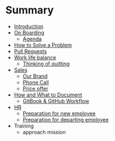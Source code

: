 # Summary

* [Introduction](README.md)
* [On Boarding](on_boarding.md)
   * [Agenda](on_boarding_agenda.md)
* [How to Solve a Problem](how_to_solve_a_problem.md)
* [Pull Requests](pull_requests.md)
* [Work life balance](work_life_balance.md)
   * [Thinking of quitting](thinking_of_quitting.md)
* [Sales](sales_intro.md)
   * [Our Brand](our_brand.md)
   * [Phone Call](phone_call.md)
   * [Price offer](price_offer.md)
* [How and What to Document](how_and_what_to_document.md)
   * [GitBook & GitHub Workflow](gitbook_and_github_workflow.md)
* [HR](hr.md)
   * [Preparation for new employee](preparation_for_new_employee.md)
   * [Preparation for departing employee](preparation_for_departing_employee.md)
* Training
   * approach mission

